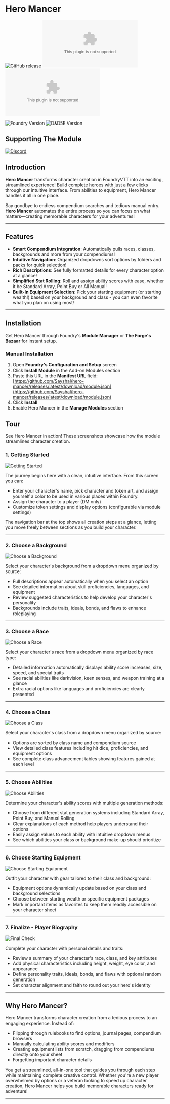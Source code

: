 # Hero Mancer

![GitHub release](https://img.shields.io/github/v/release/Sayshal/hero-mancer?style=for-the-badge)
![GitHub Downloads (specific asset, all releases)](<https://img.shields.io/github/downloads/Sayshal/hero-mancer/module.zip?style=for-the-badge&logo=foundryvirtualtabletop&logoColor=white&logoSize=auto&label=Downloads%20(Total)&color=ff144f>)
![GitHub Downloads (specific asset, latest release)](<https://img.shields.io/github/downloads/Sayshal/hero-mancer/latest/module.zip?sort=date&style=for-the-badge&logo=foundryvirtualtabletop&logoColor=white&logoSize=auto&label=Downloads%20(Latest)&color=ff144f>)

![Foundry Version](https://img.shields.io/endpoint?url=https%3A%2F%2Ffoundryshields.com%2Fversion%3Fstyle%3Dfor-the-badge%26url%3Dhttps%3A%2F%2Fgithub.com%2FSayshal%2Fhero-mancer%2Freleases%2Flatest%2Fdownload%2Fmodule.json)
![D&D5E Version](https://img.shields.io/endpoint?url=https%3A%2F%2Ffoundryshields.com%2Fsystem%3FnameType%3Dfoundry%26showVersion%3D1%26style%3Dfor-the-badge%26url%3Dhttps%3A%2F%2Fgithub.com%2FSayshal%2Fhero-mancer%2Freleases%2Flatest%2Fdownload%2Fmodule.json)

## Supporting The Module

[![Discord](https://dcbadge.limes.pink/api/server/PzzUwU9gdz)](https://discord.gg/PzzUwU9gdz)

## Introduction

**Hero Mancer** transforms character creation in FoundryVTT into an exciting, streamlined experience! Build complete heroes with just a few clicks through our intuitive interface. From abilities to equipment, Hero Mancer handles it all in one place.

Say goodbye to endless compendium searches and tedious manual entry. **Hero Mancer** automates the entire process so you can focus on what matters—creating memorable characters for your adventures!

---

## Features

- **Smart Compendium Integration**: Automatically pulls races, classes, backgrounds and more from your compendiums!
- **Intuitive Navigation**: Organized dropdowns sort options by folders and packs for quick selection!
- **Rich Descriptions**: See fully formatted details for every character option at a glance!
- **Simplified Stat Rolling**: Roll and assign ability scores with ease, whether it be Standard Array, Point Buy or All Manual!
- **Built-In Equipment Selection**: Pick your starting equipment (or starting wealth!) based on your background and class - you can even favorite what you plan on using most!

---

## Installation

Get Hero Mancer through Foundry's **Module Manager** or **The Forge's Bazaar** for instant setup.

### Manual Installation

1. Open **Foundry's Configuration and Setup** screen
2. Click **Install Module** in the Add-on Modules section
3. Paste this URL in the **Manifest URL** field:
   [https://github.com/Sayshal/hero-mancer/releases/latest/download/module.json](https://github.com/Sayshal/hero-mancer/releases/latest/download/module.json)
4. Click **Install**
5. Enable Hero Mancer in the **Manage Modules** section

## Tour

See Hero Mancer in action! These screenshots showcase how the module streamlines character creation.

### 1. Getting Started

![Getting Started](tour-assets/start.png)

The journey begins here with a clean, intuitive interface. From this screen you can:

- Enter your character's name, pick character and token art, and assign yourself a color to be used in various places within Foundry.
- Assign the character to a player (DM only)
- Customize token settings and display options (configurable via module settings)

The navigation bar at the top shows all creation steps at a glance, letting you move freely between sections as you build your character.

---

### 2. Choose a Background

![Choose a Background](tour-assets/background.png)

Select your character's background from a dropdown menu organized by source:

- Full descriptions appear automatically when you select an option
- See detailed information about skill proficiencies, languages, and equipment
- Review suggested characteristics to help develop your character's personality
- Backgrounds include traits, ideals, bonds, and flaws to enhance roleplaying

---

### 3. Choose a Race

![Choose a Race](tour-assets/race.png)

Select your character's race from a dropdown menu organized by race type:

- Detailed information automatically displays ability score increases, size, speed, and special traits
- See racial abilities like darkvision, keen senses, and weapon training at a glance
- Extra racial options like languages and proficiencies are clearly presented

---

### 4. Choose a Class

![Choose a Class](tour-assets/class.png)

Select your character's class from a dropdown menu organized by source:

- Options are sorted by class name and compendium source
- View detailed class features including hit dice, proficiencies, and equipment options
- See complete class advancement tables showing features gained at each level

---

### 5. Choose Abilities

![Choose Abilities](tour-assets/abilities.png)

Determine your character's ability scores with multiple generation methods:

- Choose from different stat generation systems including Standard Array, Point Buy, and Manual Rolling
- Clear explanations of each method help players understand their options
- Easily assign values to each ability with intuitive dropdown menus
- See which abilities your class or background make-up should prioritize

---

### 6. Choose Starting Equipment

![Choose Starting Equipment](tour-assets/equipment.png)

Outfit your character with gear tailored to their class and background:

- Equipment options dynamically update based on your class and background selections
- Choose between starting wealth or specific equipment packages
- Mark important items as favorites to keep them readily accessible on your character sheet

---

### 7. Finalize - Player Biography

![Final Check](tour-assets/finalize.png)

Complete your character with personal details and traits:

- Review a summary of your character's race, class, and key attributes
- Add physical characteristics including height, weight, eye color, and appearance
- Define personality traits, ideals, bonds, and flaws with optional random generation
- Set character alignment and faith to round out your hero's identity

---

## Why Hero Mancer?

Hero Mancer transforms character creation from a tedious process to an engaging experience. Instead of:

- Flipping through rulebooks to find options, journal pages, compendium browsers
- Manually calculating ability scores and modifiers
- Creating equipment lists from scratch, dragging from compendiums directly onto your sheet
- Forgetting important character details

You get a streamlined, all-in-one tool that guides you through each step while maintaining complete creative control. Whether you're a new player overwhelmed by options or a veteran looking to speed up character creation, Hero Mancer helps you build memorable characters ready for adventure!

---
